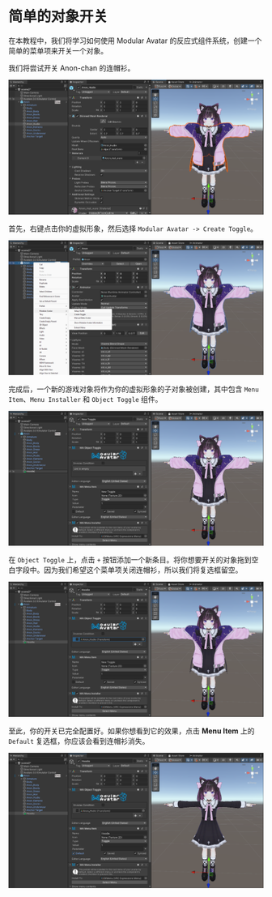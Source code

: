﻿---
sidebar_position: 3
---

# 简单的对象开关

在本教程中，我们将学习如何使用 Modular Avatar 的反应式组件系统，创建一个简单的菜单项来开关一个对象。

我们将尝试开关 Anon-chan 的连帽衫。

![フード付きのあのんちゃん](0-initial.png)

首先，右键点击你的虚拟形象，然后选择 `Modular Avatar -> Create Toggle`。

![Create Toggle](1-menu.png)

完成后，一个新的游戏对象将作为你的虚拟形象的子对象被创建，其中包含 `Menu Item`、`Menu Installer` 和 `Object Toggle` 组件。

![コンポーネント類の初期状態](2-created.png)

在 `Object Toggle` 上，点击 `+` 按钮添加一个新条目。将你想要开关的对象拖到空白字段中。因为我们希望这个菜单项关闭连帽衫，所以我们将复选框留空。

![完成！](3-configured.png)

至此，你的开关已完全配置好。如果你想看到它的效果，点击 **Menu Item** 上的 `Default` 复选框，你应该会看到连帽衫消失。

![消えたフード](4-default-toggle.png)